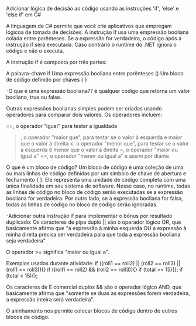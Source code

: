Adicionar lógica de decisão ao código usando as instruções 'if', 'else' e 'else if' em C#

A linguagem de C# permite que você crie aplicativos que empregam lógicoa de tomada de decisões.
A instrução if usa uma empressão booliana colada entre parênteses. Se a expressão for verdadeira, o código após a instrução if será executada. Caso contrário o runtime do .NET ignora o código e não o executa.

A instrução if é composta por três partes:

A palavra-chave if
Uma expressão booliana entre parênteses ()
Um bloco de código definido por chaves { }

-O que é uma expressão booliana??
é qualquer código que retorna um valor booliano, true ou false. 

Outras expressões boolianas simples podem ser criadas usando operadores para comparar dois valores. Os operadores incluem:

==, o operador "igual" para testar a igualdade
>, o operador "maior que", para testar se o valor à esquerda é maior que o valor à direita
<, o operador "menor que", para testar se o valor à esquerda é menor que o valor à direita
>=, o operador "maior ou igual a"
<=, o operador "menor ou igual a"
e assim por diante

O que é um bloco de código?
Um bloco de código é uma coleção de uma ou mais linhas de código definidas por um símbolo de chave de abertura e fechamento { }. Ele representa uma unidade de código completa com uma única finalidade em seu sistema de software. Nesse caso, no runtime, todas as linhas de código no bloco de código serão executadas se a expressão booliana for verdadeira. Por outro lado, se a expressão booliana for falsa, todas as linhas de código no bloco de código serão ignoradas.

-Adicionar outra instrução if para implementar o bônus por resultado duplicado:
Os caracteres de pipe duplo || são o operador lógico OR, que basicamente afirma que "a expressão à minha esquerda OU a expressão à minha direita precisa ser verdadeira para que toda a expressão booliana seja verdadeira".

O operador >= significa "maior ou igual a".

Exemplos usados durante atividade:
if ((roll1 == roll2) || (roll2 == roll3) || (roll1 == roll3)){}
if ((roll1 == roll2) && (roll2 == roll3)){}
if (total >= 15){};
if (total < 15){};

Os caracteres de E comercial duplos && são o operador lógico AND, que basicamente afirma que "somente se duas as expressões forem verdadeira, a expressão inteira será verdadeira".

O aninhamento nos permite colocar blocos de código dentro de outros blocos de código.




